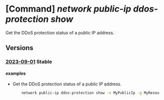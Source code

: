 # [Command] _network public-ip ddos-protection show_

Get the DDoS protection status of a public IP address.

## Versions

### [2023-09-01](/Resources/mgmt-plane/L3N1YnNjcmlwdGlvbnMve30vcmVzb3VyY2Vncm91cHMve30vcHJvdmlkZXJzL21pY3Jvc29mdC5uZXR3b3JrL3B1YmxpY2lwYWRkcmVzc2VzL3t9L2Rkb3Nwcm90ZWN0aW9uc3RhdHVz/2023-09-01.xml) **Stable**

<!-- mgmt-plane /subscriptions/{}/resourcegroups/{}/providers/microsoft.network/publicipaddresses/{}/ddosprotectionstatus 2023-09-01 -->

#### examples

- Get the DDoS protection status of a public IP address.
    ```bash
        network public-ip ddos-protection show -n MyPublicIp -g MyResourceGroup
    ```
